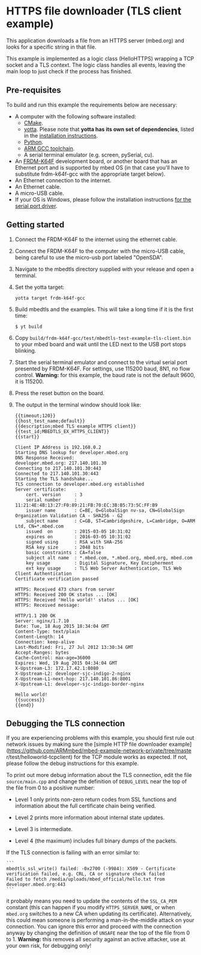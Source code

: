 # HTTPS file downloader (TLS client example)

This application downloads a file from an HTTPS server (mbed.org) and looks for a specific string in that file.

This example is implemented as a logic class (HelloHTTPS) wrapping a TCP socket and a TLS context. The logic class handles all events, leaving the main loop to just check if the process has finished.

## Pre-requisites

To build and run this example the requirements below are necessary:

* A computer with the following software installed:
  * [CMake](http://www.cmake.org/download/).
  * [yotta](https://github.com/ARMmbed/yotta). Please note that **yotta has its own set of dependencies**, listed in the [installation instructions](http://armmbed.github.io/yotta/#installing-on-windows).
  * [Python](https://www.python.org/downloads/).
  * [ARM GCC toolchain](https://launchpad.net/gcc-arm-embedded).
  * A serial terminal emulator (e.g. screen, pySerial, cu).
* An [FRDM-K64F](http://developer.mbed.org/platforms/FRDM-K64F/) development board, or another board that has an Ethernet port and is supported by mbed OS (in that case you'll have to substitute frdm-k64f-gcc with the appropriate target below).
* An Ethernet connection to the internet.
* An Ethernet cable.
* A micro-USB cable.
* If your OS is Windows, please follow the installation instructions [for the serial port driver](https://developer.mbed.org/handbook/Windows-serial-configuration).

## Getting started

1. Connect the FRDM-K64F to the internet using the ethernet cable.

2. Connect the FRDM-K64F to the computer with the micro-USB cable, being careful to use the micro-usb port labeled "OpenSDA".

3. Navigate to the mbedtls directory supplied with your release and open a terminal.

4. Set the yotta target:

    ```
    yotta target frdm-k64f-gcc
    ```

5. Build mbedtls and the examples. This will take a long time if it is the first time:

    ```
    $ yt build
    ```

6. Copy `build/frdm-k64f-gcc/test/mbedtls-test-example-tls-client.bin` to your mbed board and wait until the LED next to the USB port stops blinking.

7. Start the serial terminal emulator and connect to the virtual serial port presented by FRDM-K64F. For settings, use 115200 baud, 8N1, no flow control. **Warning:** for this example, the baud rate is not the default 9600, it is 115200.

8. Press the reset button on the board.

9. The output in the terminal window should look like:

    ```
    {{timeout;120}}
    {{host_test_name;default}}
    {{description;mbed TLS example HTTPS client}}
    {{test_id;MBEDTLS_EX_HTTPS_CLIENT}}
    {{start}}

    Client IP Address is 192.168.0.2
    Starting DNS lookup for developer.mbed.org
    DNS Response Received:
    developer.mbed.org: 217.140.101.30
    Connecting to 217.140.101.30:443
    Connected to 217.140.101.30:443
    Starting the TLS handshake...
    TLS connection to developer.mbed.org established
    Server certificate:
        cert. version     : 3
        serial number     : 11:21:4E:4B:13:27:F0:89:21:FB:70:EC:3B:B5:73:5C:FF:B9
        issuer name       : C=BE, O=GlobalSign nv-sa, CN=GlobalSign Organization Validation CA - SHA256 - G2
        subject name      : C=GB, ST=Cambridgeshire, L=Cambridge, O=ARM Ltd, CN=*.mbed.com
        issued  on        : 2015-03-05 10:31:02
        expires on        : 2016-03-05 10:31:02
        signed using      : RSA with SHA-256
        RSA key size      : 2048 bits
        basic constraints : CA=false
        subject alt name  : *.mbed.com, *.mbed.org, mbed.org, mbed.com
        key usage         : Digital Signature, Key Encipherment
        ext key usage     : TLS Web Server Authentication, TLS Web Client Authentication
    Certificate verification passed

    HTTPS: Received 473 chars from server
    HTTPS: Received 200 OK status ... [OK]
    HTTPS: Received 'Hello world!' status ... [OK]
    HTTPS: Received message:

    HTTP/1.1 200 OK
    Server: nginx/1.7.10
    Date: Tue, 18 Aug 2015 18:34:04 GMT
    Content-Type: text/plain
    Content-Length: 14
    Connection: keep-alive
    Last-Modified: Fri, 27 Jul 2012 13:30:34 GMT
    Accept-Ranges: bytes
    Cache-Control: max-age=36000
    Expires: Wed, 19 Aug 2015 04:34:04 GMT
    X-Upstream-L3: 172.17.42.1:8080
    X-Upstream-L2: developer-sjc-indigo-2-nginx
    X-Upstream-L1-next-hop: 217.140.101.86:8001
    X-Upstream-L1: developer-sjc-indigo-border-nginx

    Hello world!
    {{success}}
    {{end}}
    ```

## Debugging the TLS connection

If you are experiencing problems with this example, you should first rule out network issues by making sure the [simple HTTP file downloader example](https://github.com/ARMmbed/mbed-example-network-private/tree/maste r/test/helloworld-tcpclient) for the TCP module works as expected. If not, please follow the debug instructions for this example.

To print out more debug information about the TLS connection, edit the file `source/main.cpp` and change the definition of `DEBUG_LEVEL` near the top of the file from 0 to a positive number:

* Level 1 only prints non-zero return codes from SSL functions and information about the full certificate chain being verified.

* Level 2 prints more information about internal state updates.

* Level 3 is intermediate.

* Level 4 (the maximum) includes full binary dumps of the packets.

If the TLS connection is failing with an error similar to:

    ```
    mbedtls_ssl_write() failed: -0x2700 (-9984): X509 - Certificate verification failed, e.g. CRL, CA or signature check failed
    Failed to fetch /media/uploads/mbed_official/hello.txt from developer.mbed.org:443
    ```

it probably means you need to update the contents of the `SSL_CA_PEM` constant (this can happen if you modify `HTTPS_SERVER_NAME`, or when `mbed.org` switches to a new CA when updating its certificate). Alternatively, this could mean someone is performing a man-in-the-middle attack on your connection. You can ignore this error and proceed with the connection anyway by changing the definition of `UNSAFE` near the top of the file from 0 to 1. **Warning:** this removes all security against an active attacker, use at your own risk, for debugging only!
